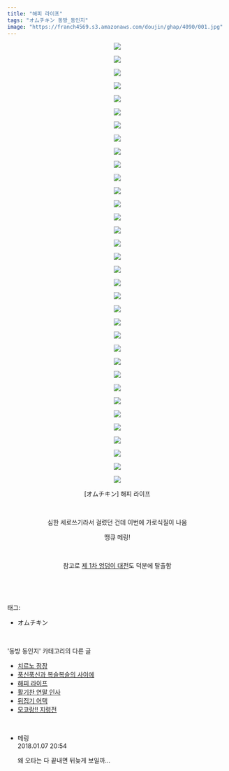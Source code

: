 ```yaml
---
title: "해피 라이프"
tags: "オムチキン 동방_동인지"
image: "https://franch4569.s3.amazonaws.com/doujin/ghap/4090/001.jpg"
---
```

<div class="article">
<p style="text-align: center; clear: none; float: none;"><img src="{{ site.imgserver2 }}/ghap/4090/001.jpg"/></p>
<p style="text-align: center; clear: none; float: none;"><img src="{{ site.imgserver2 }}/ghap/4090/002.jpg"/></p>
<p style="text-align: center; clear: none; float: none;"><img src="{{ site.imgserver2 }}/ghap/4090/003.jpg"/></p>
<p style="text-align: center; clear: none; float: none;"><img src="{{ site.imgserver2 }}/ghap/4090/004.jpg"/></p>
<p style="text-align: center; clear: none; float: none;"><img src="{{ site.imgserver2 }}/ghap/4090/005.jpg"/></p>
<p style="text-align: center; clear: none; float: none;"><img src="{{ site.imgserver2 }}/ghap/4090/006.jpg"/></p>
<p style="text-align: center; clear: none; float: none;"><img src="{{ site.imgserver2 }}/ghap/4090/007.jpg"/></p>
<p style="text-align: center; clear: none; float: none;"><img src="{{ site.imgserver2 }}/ghap/4090/008.jpg"/></p>
<p style="text-align: center; clear: none; float: none;"><img src="{{ site.imgserver2 }}/ghap/4090/009.jpg"/></p>
<p style="text-align: center; clear: none; float: none;"><img src="{{ site.imgserver2 }}/ghap/4090/010.jpg"/></p>
<p style="text-align: center; clear: none; float: none;"><img src="{{ site.imgserver2 }}/ghap/4090/011.jpg"/></p>
<p style="text-align: center; clear: none; float: none;"><img src="{{ site.imgserver2 }}/ghap/4090/012.jpg"/></p>
<p style="text-align: center; clear: none; float: none;"><img src="{{ site.imgserver2 }}/ghap/4090/013.jpg"/></p>
<p style="text-align: center; clear: none; float: none;"><img src="{{ site.imgserver2 }}/ghap/4090/014.jpg"/></p>
<p style="text-align: center; clear: none; float: none;"><img src="{{ site.imgserver2 }}/ghap/4090/015.jpg"/></p>
<p style="text-align: center; clear: none; float: none;"><img src="{{ site.imgserver2 }}/ghap/4090/016.jpg"/></p>
<p style="text-align: center; clear: none; float: none;"><img src="{{ site.imgserver2 }}/ghap/4090/017.jpg"/></p>
<p style="text-align: center; clear: none; float: none;"><img src="{{ site.imgserver2 }}/ghap/4090/018.jpg"/></p>
<p style="text-align: center; clear: none; float: none;"><img src="{{ site.imgserver2 }}/ghap/4090/019.jpg"/></p>
<p style="text-align: center; clear: none; float: none;"><img src="{{ site.imgserver2 }}/ghap/4090/020.jpg"/></p>
<p style="text-align: center; clear: none; float: none;"><img src="{{ site.imgserver2 }}/ghap/4090/021.jpg"/></p>
<p style="text-align: center; clear: none; float: none;"><img src="{{ site.imgserver2 }}/ghap/4090/022.jpg"/></p>
<p style="text-align: center; clear: none; float: none;"><img src="{{ site.imgserver2 }}/ghap/4090/023.jpg"/></p>
<p style="text-align: center; clear: none; float: none;"><img src="{{ site.imgserver2 }}/ghap/4090/024.jpg"/></p>
<p style="text-align: center; clear: none; float: none;"><img src="{{ site.imgserver2 }}/ghap/4090/025.jpg"/></p>
<p style="text-align: center; clear: none; float: none;"><img src="{{ site.imgserver2 }}/ghap/4090/026.jpg"/></p>
<p style="text-align: center; clear: none; float: none;"><img src="{{ site.imgserver2 }}/ghap/4090/027.jpg"/></p>
<p style="text-align: center; clear: none; float: none;"><img src="{{ site.imgserver2 }}/ghap/4090/028.jpg"/></p>
<p style="text-align: center; clear: none; float: none;"><img src="{{ site.imgserver2 }}/ghap/4090/029.jpg"/></p>
<p style="text-align: center; clear: none; float: none;"><img src="{{ site.imgserver2 }}/ghap/4090/030.jpg"/></p>
<p style="text-align: center; clear: none; float: none;"><img src="{{ site.imgserver2 }}/ghap/4090/031.jpg"/></p>
<p style="text-align: center; clear: none; float: none;"><img src="{{ site.imgserver2 }}/ghap/4090/032.jpg"/></p>
<p style="text-align: center; clear: none; float: none;"><img src="{{ site.imgserver2 }}/ghap/4090/033.jpg"/></p>
<p style="text-align: center; clear: none; float: none;"><img src="{{ site.imgserver2 }}/ghap/4090/034.jpg"/></p>
<p style="text-align: center; clear: none; float: none;">[オムチキン] 해피 라이프</p>
<p style="text-align: center; clear: none; float: none;"><br/></p>
<p style="text-align: center; clear: none; float: none;">심한 세로쓰기라서 걸렀던 건데 이번에 가로식질이 나옴</p>
<p style="text-align: center; clear: none; float: none;">땡큐 메링!</p>
<p style="text-align: center; clear: none; float: none;"><br/></p>
<p style="text-align: center; clear: none; float: none;">참고로 <a class="tx-link" href="http://ghaptouhou.tistory.com/3829" target="_blank">제 1차 엉덩이 대전</a>도 덕분에 탈출함</p>
<p><br/></p>
</div><br/>
<div class="tagTrail">
<p>태그: </p>
<ul>
<li>オムチキン</li>
</ul>
</div><br/>
<div class="another">
<p>'동방 동인지' 카테고리의 다른 글</p>
<ul>
<li><a href="/ghap_4113">치르노 점장</a></li>
<li><a href="/ghap_4100">푹신푹신과 복슬복슬의 사이에</a></li>
<li><a href="/ghap_4090">해피 라이프</a></li>
<li><a href="/ghap_4084">활기찬 연말 인사</a></li>
<li><a href="/ghap_4075">뒤집기 어택</a></li>
<li><a href="/ghap_4074">모코랑!! 지령전</a></li>
</ul>
</div><br/>
<div class="cb_module cb_fluid">
<div class="cb_wrt cb_profile">
<div class="comment">
<ul>
<li class="cb_thumb_off" id="comment15168688">
<div class="cb_comment_area">
<div class="cb_info_area">
<div class="cb_section">
<span class="cb_nick_name">메링</span>
</div>
<div class="cb_section">
<span class="cb_date">2018.01.07 20:54 </span>
</div>
</div>
<div class="cb_dsc_comment">
<p class="cb_dsc">
											왜 오타는 다 끝내면 뒤늦게 보일까...
										</p>
</div>
</div></li>
</ul>
</div>
</div><!-- commentList close -->
</div><br/>
